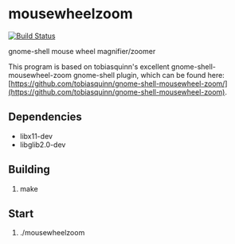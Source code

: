 # mousewheelzoom

[![Build Status](https://travis-ci.org/garfunkel/mousewheelzoom.svg)](https://travis-ci.org/garfunkel/mousewheelzoom)

gnome-shell mouse wheel magnifier/zoomer

This program is based on tobiasquinn's excellent gnome-shell-mousewheel-zoom gnome-shell plugin, which can be found here: [https://github.com/tobiasquinn/gnome-shell-mousewheel-zoom/](https://github.com/tobiasquinn/gnome-shell-mousewheel-zoom).

## Dependencies
* libx11-dev
* libglib2.0-dev

## Building
1. make

## Start
1. ./mousewheelzoom
